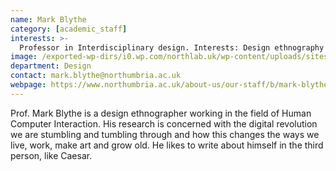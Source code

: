 ```yaml
---
name: Mark Blythe
category: [academic_staff]
interests: >-
  Professor in Interdisciplinary design. Interests: Design ethnography
image: /exported-wp-dirs/i0.wp.com/northlab.uk/wp-content/uploads/sites/15/2019/03/MarkBlythe13c8.jpg
department: Design
contact: mark.blythe@northumbria.ac.uk
webpage: https://www.northumbria.ac.uk/about-us/our-staff/b/mark-blythe/
---
```

Prof. Mark Blythe is a design ethnographer working in the field of Human Computer Interaction. His research is concerned with the digital revolution we are stumbling and tumbling through and how this changes the ways we live, work, make art and grow old. He likes to write about himself in the third person, like Caesar. 


